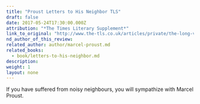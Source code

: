 ```yaml
---
title: "Proust Letters to His Neighbor TLS"
draft: false
date: 2017-05-24T17:30:00.000Z
attribution: "*The Times Literary Supplement*"
link_to_original: "http://www.the-tls.co.uk/articles/private/the-long-view/"
nd_author_of_this_review:
related_author: author/marcel-proust.md
related_books:
  - book/letters-to-his-neighbor.md
description:
weight: 1
layout: none
---
```

If you have suffered from noisy neighbours, you will sympathize with Marcel Proust.
